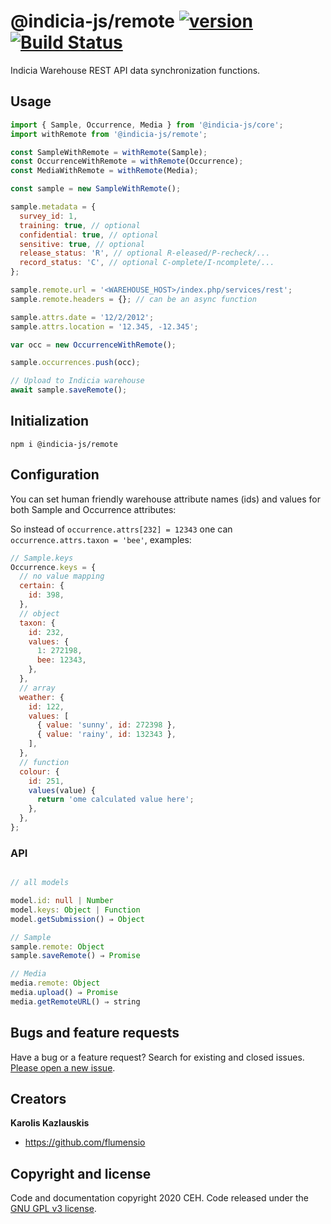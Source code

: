 # @indicia-js/remote [![version](https://img.shields.io/npm/v/@indicia-js/remote/latest.svg)](https://www.npmjs.com/package/@indicia-js/remote) [![Build Status](https://travis-ci.org/Indicia-Team/indicia-js.svg)](https://travis-ci.org/Indicia-Team/indicia-js)

Indicia Warehouse REST API data synchronization functions.

## Usage

```js
import { Sample, Occurrence, Media } from '@indicia-js/core';
import withRemote from '@indicia-js/remote';

const SampleWithRemote = withRemote(Sample);
const OccurrenceWithRemote = withRemote(Occurrence);
const MediaWithRemote = withRemote(Media);

const sample = new SampleWithRemote();

sample.metadata = {
  survey_id: 1,
  training: true, // optional
  confidential: true, // optional
  sensitive: true, // optional
  release_status: 'R', // optional R-eleased/P-recheck/...
  record_status: 'C', // optional C-omplete/I-ncomplete/...
};

sample.remote.url = '<WAREHOUSE_HOST>/index.php/services/rest';
sample.remote.headers = {}; // can be an async function

sample.attrs.date = '12/2/2012';
sample.attrs.location = '12.345, -12.345';

var occ = new OccurrenceWithRemote();

sample.occurrences.push(occ);

// Upload to Indicia warehouse
await sample.saveRemote();
```

## Initialization

```
npm i @indicia-js/remote
```

## Configuration

You can set human friendly warehouse attribute names (ids) and values for both Sample and Occurrence
attributes:

So instead of `occurrence.attrs[232] = 12343` one can
`occurrence.attrs.taxon = 'bee'`, examples:

```javascript
// Sample.keys
Occurrence.keys = {
  // no value mapping
  certain: {
    id: 398,
  },
  // object
  taxon: {
    id: 232,
    values: {
      1: 272198,
      bee: 12343,
    },
  },
  // array
  weather: {
    id: 122,
    values: [
      { value: 'sunny', id: 272398 },
      { value: 'rainy', id: 132343 },
    ],
  },
  // function
  colour: {
    id: 251,
    values(value) {
      return 'ome calculated value here';
    },
  },
};
```

### API

```typescript

// all models

model.id: null | Number
model.keys: Object | Function
model.getSubmission() ⇒ Object

// Sample
sample.remote: Object
sample.saveRemote() ⇒ Promise

// Media
media.remote: Object
media.upload() ⇒ Promise
media.getRemoteURL() ⇒ string
```

## Bugs and feature requests

Have a bug or a feature request? Search for existing and closed issues. [Please open a new issue](https://github.com/Indicia-Team/indicia-js/issues).

## Creators

**Karolis Kazlauskis**

- <https://github.com/flumensio>

## Copyright and license

Code and documentation copyright 2020 CEH. Code released under the [GNU GPL v3 license](LICENSE).
